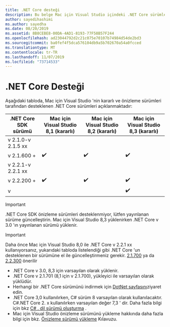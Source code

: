 ```yaml
---
title: .NET Core desteği
description: Bu belge Mac için Visual Studio içindeki .NET Core sürümleri desteğini içerir
author: sayedihashimi
ms.author: sayedha
ms.date: 08/20/2019
ms.assetid: 8B8CEBE8-00DA-4AD1-8193-77F58B57F244
ms.openlocfilehash: ad23044792d2c21c075e70107b74984d54de2bd3
ms.sourcegitcommit: ba0fef4f5dca576104db9a5b702670a54a0fcced
ms.translationtype: MT
ms.contentlocale: tr-TR
ms.lasthandoff: 11/07/2019
ms.locfileid: "73714533"
---
```

# <a name="net-core-support"></a>.NET Core Desteği

Aşağıdaki tabloda, Mac için Visual Studio 'nin kararlı ve önizleme sürümleri tarafından desteklenen .NET Core sürümleri açıklanmaktadır:

| .NET Core SDK sürümü |Mac için Visual Studio 8,1 (kararlı) | Mac için Visual Studio 8,2 (kararlı) | Mac için Visual Studio 8,3 (kararlı) |
|---------|---------|---------|---------|
|v 2.1.0-v 2.1.5 xx | | | |
|v 2.1.600 + |✔️|✔️|✔️|
|v 2.2.1-v 2.2.1 xx | | | |
|v 2.2.200 + |✔️|✔️|✔️|
|v | | |✔️|

> [!IMPORTANT]
> .NET Core SDK önizleme sürümleri desteklenmiyor, lütfen yayınlanan sürüme güncelleştirin. Mac için Visual Studio 8,3 yüklenirken .NET Core v 3.0 'ın yayınlanan sürümü yüklenir.

> [!IMPORTANT]
> Daha önce Mac için Visual Studio 8,0 ile .NET Core v 2.2.1 xx kullanıyorsanız, yukarıdaki tabloda listelendiği gibi .NET Core 'un desteklenen bir sürümüne el ile güncelleştirmeniz gerekir. [2.1.700](https://dotnet.microsoft.com/download/dotnet-core/2.1) ya da [2.2.300](https://dotnet.microsoft.com/download/dotnet-core/2.2) önerilir

* .NET Core v 3.0, 8,3 için varsayılan olarak yüklenir.
* .NET Core v 2.1.701 (8,1 için v 2.1.700), yükleyici ile varsayılan olarak yüklüdür.
* Herhangi bir .NET Core sürümünü indirmek için [DotNet sayfasını](https://dotnet.microsoft.com/download/dotnet-core)ziyaret edin.
* .NET Core 3,0 kullanılırken, C# sürüm 8 varsayılan olarak kullanılacaktır. C#.NET Core 2. x kullanılırken varsayılan değer 7,3 ' dir. Daha fazla bilgi için bkz [ C# . dil sürümü oluşturma](/dotnet/csharp/language-reference/configure-language-version) .
* Mac için Visual Studio önizleme sürümünü yükleme hakkında daha fazla bilgi için bkz. [Önizleme sürümü yükleme](/visualstudio/mac/install-preview) Kılavuzu.
